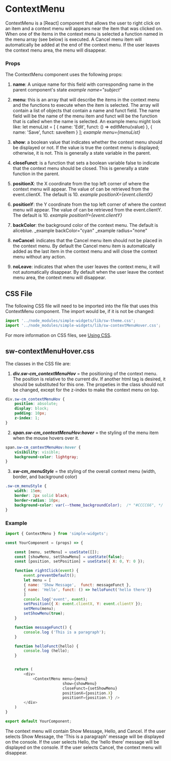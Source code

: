 # **ContextMenu**

ContextMenu is a [React] component that allows the user to right click on an item and a context menu will appears near the item that was clicked on.  When one of the items in the context menu is selected a function named in the menu array (see below) is executed.  A Cancel menu item will automatically be added at the end of the context menu.  If the user leaves the context menu area, the menu will disappear.

### **Props**
The ContextMenu component uses the following props:

1. **name**: A unique name for this field with corresponding name in the parent component's state
    _example name="subject"_
2. **menu**: this is an array that will describe the items in the context menu and the functions to execute when the item is selected.  The array will contain a list of objects that contain a name and funct field.  The name field will be the name of the menu item and funct will be the function that is called when the name is selected.  An example menu might look like:
    let menuList = [
        { name: 'Edit', funct: () => editMenu(value) },
        { name: 'Save', funct: saveItem }
    ];
    _example menu={menuList}_

3. **show**: a boolean value that indicates whether the context menu should be displayed or not.  If the value is true the context menu is displayed; otherwise, it is not.  This is generally a state variable in the parent.
4. **closeFunct**: is a function that sets a boolean variable false to indicate that the context menu should be closed.  This is generally a state function in the parent.
5. **positionX**: the X coordinate from the top left corner of where the context menu will appear.  The value of can be retrieved from the event.clientX.  The default is 10.
    _example positionX={event.clientX}_
6. **positionY**: the Y coordinate from the top left corner of where the context menu will appear.  The value of can be retrieved from the event.clientY.  The default is 10.
    _example positionY={event.clientY}_
7. **backColor**: the background color of the context menu.  The default is aliceblue.
    _example backColor="cyan"
    _example radius="none"
8. **noCancel**: indicates that the Cancel menu item should not be placed in the context menu.  By default the Cancel menu item is automatically added as the last item in the context menu and will close the context menu without any action.
9. **noLeave**: indicates that when the user leaves the context menu, it will not automatically disappear.  By default when the user leave the context menu area, the context menu will disappear.

## CSS File

The following CSS file will need to be imported into the file that uses this ContextMenu component.  The import would be, if it is not be changed:

```javascript
import '../node_modules/simple-widgets/lib/sw-theme.css';
import '../node_modules/simple-widgets/lib/sw-contextMenuHover.css';
```

For more information on CSS files, see [Using CSS](./UsingCSS.md).

## sw-contextMenuHover.css

The classes in the CSS file are:

1. ***div.sw-cm_contextMenuHov*** = the positioning of the context menu.  The position is relative to the current div.  If another html tag is desired, it should be substituted for this one.  The propeties in the class should not be changed, except for the z-index to make the context menu on top.

```css
div.sw-cm_contextMenuHov {
    position: absolute;
    display: block;
    padding: 10px;
    z-index: 1;
}
```

2. ***span.sw-cm_contextMenuHov:hover*** = the styling of the menu item when the mouse hovers over it.

```css
span.sw-cm_contextMenuHov:hover {
    visibility: visible;
    background-color: lightgray;
}
```

3. ***sw-cm_menuStyle*** = the styling of the overall context menu (width, border, and background color)

```css
.sw-cm_menuStyle {
    width: 15em;
    border: 2px solid black;
    border-radius: 10px;
    background-color: var(--theme_backgroundColor);  /* "#CCCC66", */
}
```

### **Example**
```javascript
import { ContextMenu } from 'simple-widgets';

const YourComponent = (props) => {

    const [menu, setMenu] = useState([]);
    const [showMenu, setShowMenu] = useState(false);
    const [position, setPosition] = useState({ X: 0, Y: 0 });

    function rightClick(event) {
        event.preventDefault();
        let menu = [
        { name: 'Show Message',  funct: messageFunct },
        { name: 'Hello', funct: () => helloFunct('hello there')}
        ]
        console.log('event', event);
        setPosition({ X: event.clientX, Y: event.clientY });
        setMenu(menu);
        setShowMenu(true);
    }

    function messageFunct() {
        console.log ('This is a paragraph');
    }

    function helloFunct(hello) {
        console.log (hello);
    }


    return (
        <div>
            <ContextMenu menu={menu}
                         show={showMenu}
                         closeFunct={setShowMenu}
                         positionX={position.X}
                         positionY={position.Y} />
        </div>
    )
}

export default YourComponent;
```

The context menu will contain Show Message, Hello, and Cancel.  If the user selects Show Message, the 'This is a paragraph' message will be displayed on the console.  If the user selects Hello, the 'hello there' message will be displayed on the console.  If the user selects Cancel, the context menu will disappear.



